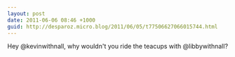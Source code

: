 ```yaml
---
layout: post
date: 2011-06-06 08:46 +1000
guid: http://desparoz.micro.blog/2011/06/05/t77506627066015744.html
---
```

Hey @kevinwithnall, why wouldn't you ride the teacups with @libbywithnall?
